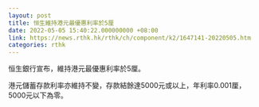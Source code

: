 ```yaml
---
layout: post
title: 恒生維持港元最優惠利率於5厘
date: 2022-05-05 15:40:22.000000000 +08:00
link: https://news.rthk.hk/rthk/ch/component/k2/1647141-20220505.htm
categories: rthk
---
```


恒生銀行宣布，維持港元最優惠利率於5厘。

港元儲蓄存款利率亦維持不變，存款結餘達5000元或以上，年利率0.001厘，5000元以下為零。
